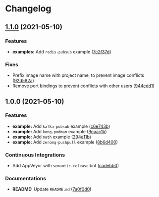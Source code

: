 # Changelog

## [1.1.0](https://github.com/extra2000/nodejs-examples/compare/v1.0.0...v1.1.0) (2021-05-10)


### Features

* **examples:** Add `redis-pubsub` example ([7c2f37d](https://github.com/extra2000/nodejs-examples/commit/7c2f37da2c8907c50dac8b7efffa3472f0e0e263))


### Fixes

* Prefix image name with project name, to prevent image conflicts ([92d582a](https://github.com/extra2000/nodejs-examples/commit/92d582acf5459ceedb25548dfe128c27edabac5b))
* Remove port bindings to prevent conflicts with other users ([944cdd1](https://github.com/extra2000/nodejs-examples/commit/944cdd144674e89f5742516a8f88a3bd1843cbe1))

## 1.0.0 (2021-05-10)


### Features

* **example:** Add `kafka-pubsub` example ([c6e743b](https://github.com/extra2000/nodejs-examples/commit/c6e743ba9d282ac74bb87a64fe459be4536514bc))
* **example:** Add `kong-podman` example ([9eaac1b](https://github.com/extra2000/nodejs-examples/commit/9eaac1bf1accc939af3e6a1235e73d0c675b24e1))
* **example:** Add `math` example ([294e11b](https://github.com/extra2000/nodejs-examples/commit/294e11b61d196b3a459b382b53c2b26acaabd9d8))
* **example:** Add `zeromq-pushpull` example ([8b6d400](https://github.com/extra2000/nodejs-examples/commit/8b6d400976ed36e8a8393729ed0a2ec39ee7135e))


### Continuous Integrations

* Add AppVeyor with `semantic-release` bot ([cadebb0](https://github.com/extra2000/nodejs-examples/commit/cadebb0eedeff25dec7cd2bd48bedb6057193bdf))


### Documentations

* **README:** Update `README.md` ([7a0f0d0](https://github.com/extra2000/nodejs-examples/commit/7a0f0d09d2b7e5b79a9b5430e69d1aa20dddbadd))
